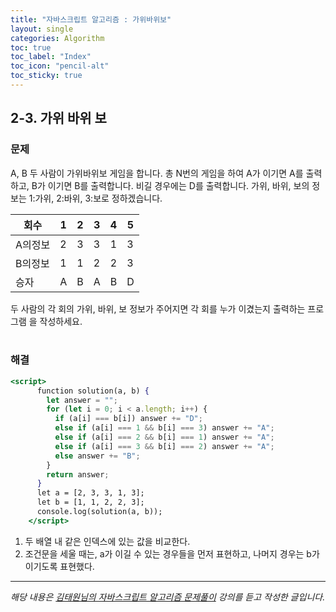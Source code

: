 ```yaml
---
title: "자바스크립트 알고리즘 : 가위바위보"
layout: single
categories: Algorithm
toc: true
toc_label: "Index"
toc_icon: "pencil-alt"
toc_sticky: true
---
```


## 2-3. 가위 바위 보

### 문제

A, B 두 사람이 가위바위보 게임을 합니다. 총 N번의 게임을 하여 A가 이기면 A를 출력하고,
B가 이기면 B를 출력합니다. 비길 경우에는 D를 출력합니다.
가위, 바위, 보의 정보는 1:가위, 2:바위, 3:보로 정하겠습니다.

| 회수    | 1   | 2   | 3   | 4   | 5   |
| ------- | --- | --- | --- | --- | --- |
| A의정보 | 2   | 3   | 3   | 1   | 3   |
| B의정보 | 1   | 1   | 2   | 2   | 3   |
| 승자    | A   | B   | A   | B   | D   |

두 사람의 각 회의 가위, 바위, 보 정보가 주어지면 각 회를 누가 이겼는지 출력하는 프로그램
을 작성하세요.
<br>
<br>

### 해결

```jsx
<script>
      function solution(a, b) {
        let answer = "";
        for (let i = 0; i < a.length; i++) {
          if (a[i] === b[i]) answer += "D";
          else if (a[i] === 1 && b[i] === 3) answer += "A";
          else if (a[i] === 2 && b[i] === 1) answer += "A";
          else if (a[i] === 3 && b[i] === 2) answer += "A";
          else answer += "B";
        }
        return answer;
      }
      let a = [2, 3, 3, 1, 3];
      let b = [1, 1, 2, 2, 3];
      console.log(solution(a, b));
    </script>
```

1. 두 배열 내 같은 인덱스에 있는 값을 비교한다.
2. 조건문을 세울 때는, a가 이길 수 있는 경우들을 먼저 표현하고, 나머지 경우는 b가 이기도록 표현했다.

---

_해당 내용은 [김태원님의 자바스크립트 알고리즘 문제풀이](https://www.inflearn.com/course/%EC%9E%90%EB%B0%94%EC%8A%A4%ED%81%AC%EB%A6%BD%ED%8A%B8-%EC%95%8C%EA%B3%A0%EB%A6%AC%EC%A6%98-%EB%AC%B8%EC%A0%9C%ED%92%80%EC%9D%B4/dashboard) 강의를 듣고 작성한 글입니다._
